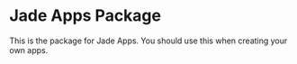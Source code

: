 # Jade Apps Package
This is the package for Jade Apps. You should use this when creating your own apps.
